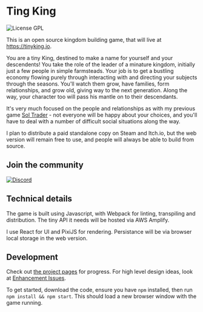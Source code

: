 # Ting King

![License GPL](https://img.shields.io/github/license/chrismdp/tinyking?color=brightgreen)

This is an open source kingdom building game, that will live at https://tinyking.io.

You are a tiny King, destined to make a name for yourself and your descendents! You take the role of the leader of a minature kingdom, initially just a few people in simple farmsteads. Your job is to get a bustling economy flowing purely through interacting with and directing your subjects through the seasons. You'll watch them grow, have families, form relationships, and grow old, giving way to the next generation. Along the way, your character too will pass his mantle on to their descendants.

It's very much focused on the people and relationships as with my previous game [Sol Trader](https://soltrader.net/) - not everyone will be happy about your choices, and you'll have to deal with a number of difficult social situations along the way.

I plan to distribute a paid standalone copy on Steam and Itch.io, but the web version will remain free to use, and people will always be able to build from source.

## Join the community

[![Discord](https://img.shields.io/discord/731912590489288795?color=blue&label=discord)](https://discord.gg/ZgXcVyn)

## Technical details

The game is built using Javascript, with Webpack for linting, transpiling and distribution. The tiny API it needs will be hosted via AWS Amplify.

I use React for UI and PixiJS for rendering. Persistance will be via browser local storage in the web version.

## Development

Check out [the project pages](https://github.com/chrismdp/tinyking/projects/) for progress. For high level design ideas, look at [Enhancement Issues](https://github.com/chrismdp/tinyking/labels/enhancement).

To get started, download the code, ensure you have `npm` installed, then run `npm install && npm start`. This should load a new browser window with the game running.
